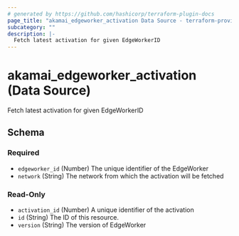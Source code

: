 ```yaml
---
# generated by https://github.com/hashicorp/terraform-plugin-docs
page_title: "akamai_edgeworker_activation Data Source - terraform-provider-akamai"
subcategory: ""
description: |-
  Fetch latest activation for given EdgeWorkerID
---
```


# akamai_edgeworker_activation (Data Source)

Fetch latest activation for given EdgeWorkerID



<!-- schema generated by tfplugindocs -->
## Schema

### Required

- `edgeworker_id` (Number) The unique identifier of the EdgeWorker
- `network` (String) The network from which the activation will be fetched

### Read-Only

- `activation_id` (Number) A unique identifier of the activation
- `id` (String) The ID of this resource.
- `version` (String) The version of EdgeWorker
